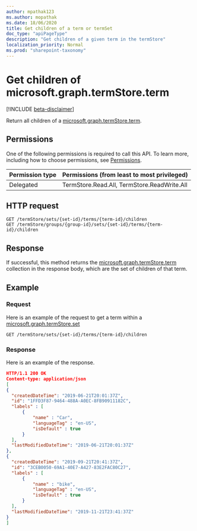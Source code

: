 ```yaml
---
author: mpathak123
ms.author: mopathak
ms.date: 18/06/2020
title: Get children of a term or termSet
doc_type: "apiPageType"
description: "Get children of a given term in the termStore"
localization_priority: Normal
ms.prod: "sharepoint-taxonomy"
---
```

# Get children of microsoft.graph.termStore.term

[!INCLUDE [beta-disclaimer](../../includes/beta-disclaimer.md)]

Return all children of a [microsoft.graph.termStore.term].

## Permissions

One of the following permissions is required to call this API. To learn more, including how to choose permissions, see [Permissions](/graph/permissions-reference).

|Permission type      | Permissions (from least to most privileged)              |
|:--------------------|:---------------------------------------------------------|
|Delegated | TermStore.Read.All, TermStore.ReadWrite.All |


## HTTP request

```http
GET /termStore/sets/{set-id}/terms/{term-id}/children
GET /termStore/groups/{group-id}/sets/{set-id}/terms/{term-id}/children
```

## Response

If successful, this method returns the [microsoft.graph.termStore.term] collection in the response body, which are the set of children of that term.


## Example

### Request

Here is an example of the request to get a term within a [microsoft.graph.termStore.set]

```http
GET /termStore/sets/{set-id}/terms/{term-id}/children
```

### Response

Here is an example of the response.

```json
HTTP/1.1 200 OK
Content-type: application/json
[
{
  "createdDateTime": "2019-06-21T20:01:37Z",
  "id": "1FFD3F87-9464-488A-A0EC-8FB90911182C",
  "labels" : [
      {
          "name" : "Car",
          "languageTag" : "en-US",
          "isDefault" : true
      }
  ],
  "lastModifiedDateTime": "2019-06-21T20:01:37Z"
},
{
  "createdDateTime": "2019-09-21T20:41:37Z",
  "id": "3CEB0050-69A1-40E7-A427-83E2FAC80C27",
  "labels" : [
      {
          "name" : "bike",
          "languageTag" : "en-US",
          "isDefault" : true
      }
  ],
  "lastModifiedDateTime": "2019-11-21T23:41:37Z"
}
]
```

[microsoft.graph.termStore.term]: ../resources/term.md
[microsoft.graph.termStore.set]: ../resources/termSet.md

<!--
{
  "type": "#page.annotation",
  "description": "Get children of a term or termSet in termStore",
  "keywords": "term,termStore",
  "section": "documentation",
  "tocPath": "termStore/Get termchildren",
  "suppressions": [
  ]
}
